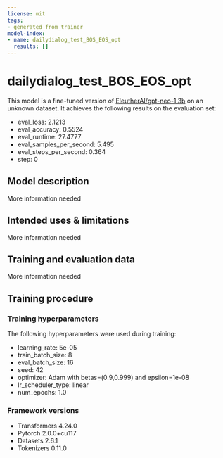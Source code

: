 ```yaml
---
license: mit
tags:
- generated_from_trainer
model-index:
- name: dailydialog_test_BOS_EOS_opt
  results: []
---
```


<!-- This model card has been generated automatically according to the information the Trainer had access to. You
should probably proofread and complete it, then remove this comment. -->

# dailydialog_test_BOS_EOS_opt

This model is a fine-tuned version of [EleutherAI/gpt-neo-1.3b](https://huggingface.co/EleutherAI/gpt-neo-1.3b) on an unknown dataset.
It achieves the following results on the evaluation set:
- eval_loss: 2.1213
- eval_accuracy: 0.5524
- eval_runtime: 27.4777
- eval_samples_per_second: 5.495
- eval_steps_per_second: 0.364
- step: 0

## Model description

More information needed

## Intended uses & limitations

More information needed

## Training and evaluation data

More information needed

## Training procedure

### Training hyperparameters

The following hyperparameters were used during training:
- learning_rate: 5e-05
- train_batch_size: 8
- eval_batch_size: 16
- seed: 42
- optimizer: Adam with betas=(0.9,0.999) and epsilon=1e-08
- lr_scheduler_type: linear
- num_epochs: 1.0

### Framework versions

- Transformers 4.24.0
- Pytorch 2.0.0+cu117
- Datasets 2.6.1
- Tokenizers 0.11.0
